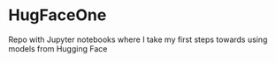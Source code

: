 # HugFaceOne
Repo with Jupyter notebooks where I take my first steps towards using models from Hugging Face
